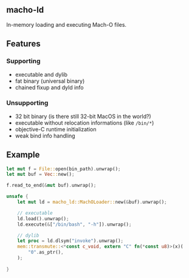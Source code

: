 ## macho-ld

In-memory loading and executing Mach-O files.

## Features

### Supporting 

+ executable and dylib
+ fat binary (universal binary)
+ chained fixup and dyld info

### Unsupporting

+ 32 bit binary (is there still 32-bit MacOS in the world?)
+ executable without relocation informations (like `/bin/*`)
+ objective-C runtime initialization
+ weak bind info handling

## Example

```rust
let mut f = File::open(bin_path).unwrap();
let mut buf = Vec::new();

f.read_to_end(&mut buf).unwrap();

unsafe {
    let mut ld = macho_ld::MachOLoader::new(&buf).unwrap();

    // executable
    ld.load().unwrap();
    ld.execute(&["/bin/bash", "-h"]).unwrap();

    // dylib
    let proc = ld.dlsym("invoke").unwrap();
    mem::transmute::<*const c_void, extern "C" fn(*const u8)>(x)(
        "0".as_ptr(),
    );
    
}
```